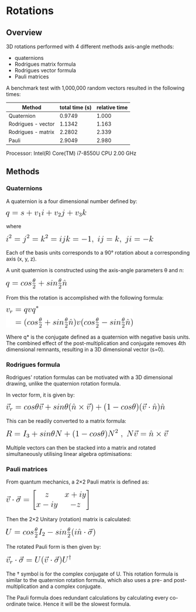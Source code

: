 # Rotations
## Overview

3D rotations performed with 4 different methods axis-angle methods:
- quaternions
- Rodrigues matrix formula
- Rodrigues vector formula
- Pauli matrices

A benchmark test with 1,000,000 random vectors resulted in the following times:

| Method       | total time (s) | relative time | 
| ---          | ---            |  ---          |
| Quaternion   | 0.9749         |  1.000        |
| Rodrigues - vector | 1.1342   |  1.163        |
| Rodrigues - matrix | 2.2802   |  2.339        |
| Pauli              | 2.9049   |  2.980        |

Processor: Intel(R) Core(TM) i7-8550U CPU 2.00 GHz

## Methods
### Quaternions

A quaternion is a four dimensional number defined by:

![ q = s + v_1i + v_2j + v_3k](images/quaternion_def_1.png)

where

![i^2=j^2=k^2=ijk=-1, \; ij=k, \; ji=-k](images/quaternion_def_2.png)

Each of the basis units corresponds to a 90&deg; rotation about a corresponding axis (x, y, z).

A unit quaternion is constructed using the axis-angle parameters &theta; and n:

![q= cos \tfrac{\theta}{2} + sin \tfrac{\theta}{2}\hat{n}](images/quaternion_unit.png)

From this the rotation is accomplished with the following formula:

![\begin{aligned}v_r &= qvq^{*}\\&= (cos \tfrac{\theta}{2} + sin \tfrac{\theta}{2}\hat{n})v(cos \tfrac{\theta}{2}- sin \tfrac{\theta}{2} \hat{n})\end{aligned}$}](images/quaternion_rotation.png)

Where q* is the conjugate defined as a quaternion with negative basis units.
The combined effect of the post-multiplication and conjugate removes 4th dimensional remnants, resulting in a 3D dimensional vector (s=0).

### Rodrigues formula

Rodrigues' rotation formulas can be motivated with a 3D dimensional drawing, unlike the quaternion rotation formula.

In vector form, it is given by:

![\vec{v}_r=cos\theta\vec{v}+sin\theta(\hat{n}\times\vec{v})+(1-cos\theta)(\vec{v}\cdot\hat{n})\hat{n}](images/rodrigues_vector.png)

This can be readily converted to a matrix formula:

![R=I_3+sin\thetaN+(1-cos\theta)N^2\;N\vec{v}=\hat{n}\times\vec{v}](images/rodrigues_matrix.png)

Multiple vectors can then be stacked into a matrix and rotated simultaneously utilising linear algebra optimisations:

### Pauli matrices

From quantum mechanics, a 2&times;2 Pauli matrix is defined as:

![\vec{v} \cdot \vec{\sigma}=\begin{bmatrix}z&x+iy\\x-iy&-z\end{bmatrix}](images/pauli.png)

Then the 2&times;2 Unitary (rotation) matrix is calculated:

![U &= cos \tfrac{\theta}{2} I_2 - sin \tfrac{\theta}{2}(i\hat{n} \cdot \vec{\sigma})](images/pauli_U.png)

The rotated Pauli form is then given by:

![\vec{v}_r \cdot \vec{\sigma} &= U(\vec{v} \cdot \vec{\sigma} ) U^\dagger ](images/pauli_rotation.png)

The &dagger; symbol is for the complex conjugate of U.
This rotation formula is similar to the quaternion rotation formula, which also uses a pre- and post-multiplication and a complex conjugate.

The Pauli formula does redundant calculations by calculating every co-ordinate twice. Hence it will be the slowest formula. 